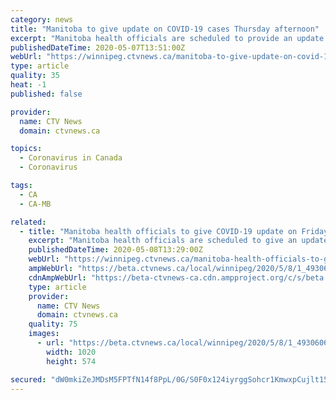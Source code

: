 ```yaml
---
category: news
title: "Manitoba to give update on COVID-19 cases Thursday afternoon"
excerpt: "Manitoba health officials are scheduled to provide an update on COVID-19 cases in the province on Thursday afternoon."
publishedDateTime: 2020-05-07T13:51:00Z
webUrl: "https://winnipeg.ctvnews.ca/manitoba-to-give-update-on-covid-19-cases-thursday-afternoon-1.4928857"
type: article
quality: 35
heat: -1
published: false

provider:
  name: CTV News
  domain: ctvnews.ca

topics:
  - Coronavirus in Canada
  - Coronavirus

tags:
  - CA
  - CA-MB

related:
  - title: "Manitoba health officials to give COVID-19 update on Friday afternoon"
    excerpt: "Manitoba health officials are scheduled to give an update on COVID-19 cases on Friday afternoon. Dr. Brent Roussin, chief provincial public health officer, and Lanette Siragusa, Shared Health’s chief nursing officer,"
    publishedDateTime: 2020-05-08T13:29:00Z
    webUrl: "https://winnipeg.ctvnews.ca/manitoba-health-officials-to-give-covid-19-update-on-friday-afternoon-1.4930606"
    ampWebUrl: "https://beta.ctvnews.ca/local/winnipeg/2020/5/8/1_4930606.html"
    cdnAmpWebUrl: "https://beta-ctvnews-ca.cdn.ampproject.org/c/s/beta.ctvnews.ca/local/winnipeg/2020/5/8/1_4930606.html"
    type: article
    provider:
      name: CTV News
      domain: ctvnews.ca
    quality: 75
    images:
      - url: "https://beta.ctvnews.ca/local/winnipeg/2020/5/8/1_4930606/_jcr_content/root/responsivegrid/image.coreimg.jpg"
        width: 1020
        height: 574

secured: "dW0mkiZeJMDsM5FPTfN14f8PpL/0G/S0F0x124iyrggSohcr1KmwxpCujlt15Rksw4H9e8TQMmApDSMm0M0YeJSjHncG8qXQfnXXAi/HIXftliP8n/huHDDY8gNCU/JP1sdW+ARi40GfF2USfRzE0bR8G744JYF3ThpFcQCSDQoulvMFH7HQnqp8o2WuIkHw5wV51gP6QKBIqXssuyErb/P+lE5hbx/zL7Wq2FmUrnGcdcby8DaSczRRZXS1OuLlAYO/hw72BREzfhM62XcYeOLkeqSd2SAHWpgZQX4b1obXUCY3eQoXEgDLMy5G2vmTOZRLWPeg4/wC7FruCOhDDSM6WP4ZQbv2urWMuuclUHo2prpwlfC70YhFGXoSpHGGd2vi+VFsxl8QRE7T3nLgGD1wbPLEebb04t+XQWVr74kGohcpu8GYTprPNWacnxpylnclIRevIxuZ1H+owE53WAPrtzy+5waEmHSX1PMtc6E=;gx+T5fXN+nKpBcDclGfteQ=="
---
```


